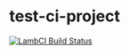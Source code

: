 # test-ci-project

[![LambCI Build Status](https://s3-eu-west-1.amazonaws.com/lambci-mylesharding-buildresults-1xwvcprlnti5o/gh/MylesHarding/test-ci-project/branches/master/019762e6e338e84b6a0bc11cda747435.svg)](https://s3-eu-west-1.amazonaws.com/lambci-mylesharding-buildresults-1xwvcprlnti5o/gh/MylesHarding/test-ci-project/branches/master/96a6aa83e6b4a1132f23e3e3f282c085.html)
